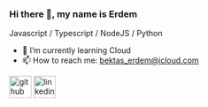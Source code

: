 ### Hi there 👋, my name is Erdem

Javascript / Typescript / NodeJS / Python 

- 🌱 I’m currently learning Cloud 
- 📫 How to reach me: bektas_erdem@icloud.com


[<img src='https://cdn.jsdelivr.net/npm/simple-icons@3.0.1/icons/github.svg' alt='github' height='40'>](https://github.com/actasalways)  [<img src='https://cdn.jsdelivr.net/npm/simple-icons@3.0.1/icons/linkedin.svg' alt='linkedin' height='40'>](https://www.linkedin.com/in/erdem-bektaş/)

